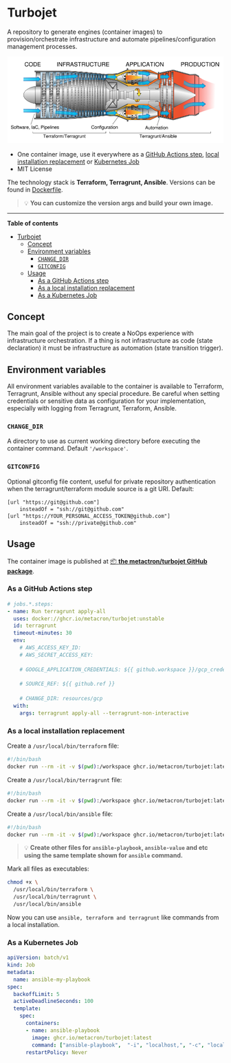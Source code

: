 # Turbojet

A repository to generate engines (container images) to provision/orchestrate infrastructure and automate pipelines/configuration management processes.

![Turbojet Engine](doc/assets/images/turbojet_engine.png "Turbojet Engine")

- One container image, use it everywhere as a [GitHub Actions step](#as-a-github-actions-step), [local installation replacement](#as-a-local-installation-replacement) or [Kubernetes Job](#as-a-kubernetes-job)
- MIT License

The technology stack is **Terraform, Terragrunt, Ansible**. Versions can be found in [Dockerfile](Dockerfile).

> :bulb: **You can customize the version args and build your own image.**

--------------------

**Table of contents**

- [Turbojet](#turbojet)
  - [Concept](#concept)
  - [Environment variables](#environment-variables)
    - [`CHANGE_DIR`](#change_dir)
    - [`GITCONFIG`](#gitconfig)
  - [Usage](#usage)
    - [As a GitHub Actions step](#as-a-github-actions-step)
    - [As a local installation replacement](#as-a-local-installation-replacement)
    - [As a Kubernetes Job](#as-a-kubernetes-job)

## Concept

The main goal of the project is to create a NoOps experience with infrastructure orchestration. If a thing is not infrastructure as code (state declaration) it must be infrastructure as automation (state transition trigger).

## Environment variables

All environment variables available to the container is available to Terraform, Terragrunt, Ansible without any special procedure. Be careful when setting credentials or sensitive data as configuration for your implementation, especially with logging from Terragrunt, Terraform, Ansible.

### `CHANGE_DIR`

A directory to use as current working directory before executing the container command. Default `'/workspace'`.

### `GITCONFIG`

Optional gitconfig file content, useful for private repository authentication when the terragrunt/terraform module source is a git URI. Default:

```
[url "https://git@github.com"]
    insteadOf = "ssh://git@github.com"
[url "https://YOUR_PERSONAL_ACCESS_TOKEN@github.com"]
    insteadOf = "ssh://private@github.com"
```

## Usage

The container image is published at [:package: **the metactron/turbojet GitHub package**](https://github.com/orgs/metacron/packages/container/package/turbojet).

### As a GitHub Actions step

```yaml
# jobs.*.steps:
- name: Run terragrunt apply-all
  uses: docker://ghcr.io/metacron/turbojet:unstable
  id: terragrunt
  timeout-minutes: 30
  env:
    # AWS_ACCESS_KEY_ID: 
    # AWS_SECRET_ACCESS_KEY:

    # GOOGLE_APPLICATION_CREDENTIALS: ${{ github.workspace }}/gcp_credentials.json

    # SOURCE_REF: ${{ github.ref }}

    # CHANGE_DIR: resources/gcp
  with:
    args: terragrunt apply-all --terragrunt-non-interactive
```

### As a local installation replacement

Create a `/usr/local/bin/terraform` file:

```bash
#!/bin/bash
docker run --rm -it -v $(pwd):/workspace ghcr.io/metacron/turbojet:latest terraform $@
```

Create a `/usr/local/bin/terragrunt` file:

```bash
#!/bin/bash
docker run --rm -it -v $(pwd):/workspace ghcr.io/metacron/turbojet:latest terragrunt $@
```

Create a `/usr/local/bin/ansible` file:

```bash
#!/bin/bash
docker run --rm -it -v $(pwd):/workspace ghcr.io/metacron/turbojet:latest ansible $@
```

> :bulb: **Create other files for `ansible-playbook`, `ansible-value` and etc using the same template shown for `ansible` command.**

Mark all files as executables:

```bash
chmod +x \
  /usr/local/bin/terraform \
  /usr/local/bin/terragrunt \
  /usr/local/bin/ansible
```

Now you can use `ansible, terraform and terragrunt` like commands from a local installation.

### As a Kubernetes Job

```yaml
apiVersion: batch/v1
kind: Job
metadata:
  name: ansible-my-playbook
spec:
  backoffLimit: 5
  activeDeadlineSeconds: 100
  template:
    spec:
      containers:
      - name: ansible-playbook
        image: ghcr.io/metacron/turbojet:latest
        command: ["ansible-playbook",  "-i", "localhost,", "-c", "local", "my_playbook.yml"]
      restartPolicy: Never
```